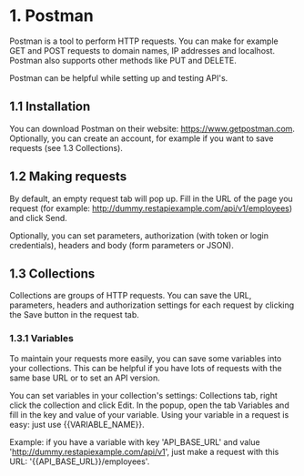 # 1. Postman

Postman is a tool to perform HTTP requests. You can make for example GET and POST requests to domain names, IP addresses and localhost. Postman also supports other methods like PUT and DELETE.

Postman can be helpful while setting up and testing API's.

## 1.1 Installation

You can download Postman on their website: https://www.getpostman.com. Optionally, you can create an account, for example if you want to save requests (see 1.3 Collections).

## 1.2 Making requests

By default, an empty request tab will pop up. Fill in the URL of the page you request (for example: http://dummy.restapiexample.com/api/v1/employees) and click Send.

Optionally, you can set parameters, authorization (with token or login credentials), headers and body (form parameters or JSON).

## 1.3 Collections

Collections are groups of HTTP requests. You can save the URL, parameters, headers and authorization settings for each request by clicking the Save button in the request tab.

### 1.3.1 Variables

To maintain your requests more easily, you can save some variables into your collections. This can be helpful if you have lots of requests with the same base URL or to set an API version.

You can set variables in your collection's settings: Collections tab, right click the collection and click Edit. In the popup, open the tab Variables and fill in the key and value of your variable. Using your variable in a request is easy: just use {{VARIABLE_NAME}}.

Example: if you have a variable with key 'API_BASE_URL' and value 'http://dummy.restapiexample.com/api/v1', just make a request with this URL: '{{API_BASE_URL}}/employees'.
